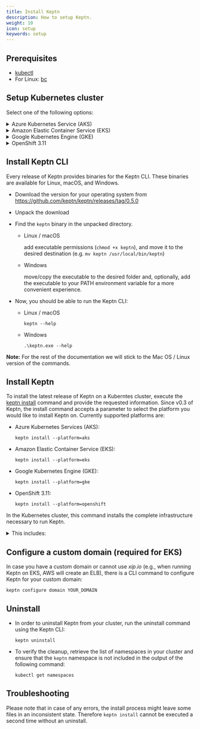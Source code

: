 ```yaml
---
title: Install Keptn
description: How to setup Keptn.
weight: 10
icon: setup
keywords: setup
---
```


## Prerequisites
- [kubectl](https://kubernetes.io/docs/tasks/tools/install-kubectl/)
- For Linux: [bc](https://www.gnu.org/software/bc/manual/html_mono/bc.html)

## Setup Kubernetes cluster

Select one of the following options:

<details><summary>Azure Kubernetes Service (AKS)</summary>
<p>

1. Install local tools
  - [az](https://docs.microsoft.com/en-us/cli/azure/install-azure-cli)

2. Create AKS cluster
  - Master version >= `1.12.x` (tested version: `1.12.8`)
  - One **B4ms** node
 
 </p>
</details>

<details><summary>Amazon Elastic Container Service (EKS)</summary>
<p>

1. Install local tools
  - [AWS CLI](https://docs.aws.amazon.com/cli/latest/userguide/cli-chap-install.html) (version >= 1.16.156)

1. Create EKS cluster on AWS
  - version >= `1.13` (tested version: `1.13`)
  - One `m5.xlarge` node
  - Sample script using [eksctl](https://eksctl.io/introduction/installation/) to create such a cluster

    ```console
    eksctl create cluster --version=1.13 --name=keptn-cluster --node-type=m5.xlarge --nodes=1 --region=eu-west-3
    ```
    In our testing we learned that the default CoreDNS that comes with certain EKS versions has a bug. In order to solve that issue we can use eksctl to update the CoreDNS service like this: 
    ```console
    eksctl utils update-coredns --name=keptn-cluster --region=eu-west-3 --approve
    ```

</p>
</details>

<details><summary>Google Kubernetes Engine (GKE)</summary>
<p>

1. Install local tools
  - [gcloud](https://cloud.google.com/sdk/gcloud/)
  - [python 2.7](https://www.python.org/downloads/release/python-2716/) (required for Ubuntu 19.04)

2. Create GKE cluster
  - Master version >= `1.12.x` (tested version: `1.13.7-gke.24`)
  - One **n1-standard-8** node
  - Image type `ubuntu` or `cos` (if you plan to use Dynatrace monitoring, select `ubuntu` for a more [convenient setup](../../monitoring/dynatrace/))
  - Sample script to create such cluster (adapt the values according to your needs)

    ```console
    // set environment variables
    PROJECT=name_of_gcloud_project
    CLUSTER_NAME=name_of_cluster
    ZONE=us-central1-a
    REGION=us-central1
    GKE_VERSION="1.13.7-gke.24"
    ```

    ```console
    gcloud beta container --project $PROJECT clusters create $CLUSTER_NAME --zone $ZONE --no-enable-basic-auth --cluster-version $GKE_VERSION --machine-type "n1-standard-8" --image-type "UBUNTU" --disk-type "pd-standard" --disk-size "100" --metadata disable-legacy-endpoints=true --scopes "https://www.googleapis.com/auth/devstorage.read_only","https://www.googleapis.com/auth/logging.write","https://www.googleapis.com/auth/monitoring","https://www.googleapis.com/auth/servicecontrol","https://www.googleapis.com/auth/service.management.readonly","https://www.googleapis.com/auth/trace.append" --num-nodes "1" --enable-cloud-logging --enable-cloud-monitoring --no-enable-ip-alias --network "projects/$PROJECT/global/networks/default" --subnetwork "projects/$PROJECT/regions/$REGION/subnetworks/default" --addons HorizontalPodAutoscaling,HttpLoadBalancing --no-enable-autoupgrade
    ```
 </p>
</details>

<!--
<details><summary>Pivotal Container Service (PKS)</summary>
<p>

1. Install local tools
  - [pks CLI - v1.0.4](https://docs.pivotal.io/runtimes/pks/1-4/installing-pks-cli.html)

1. Create PKS cluster on GCP
  - Use the provided instructions for [Enterprise Pivotal Container Service (Enterprise PKS) installation on GCP](https://docs.pivotal.io/runtimes/pks/1-4/gcp-index.html)

  - Create a PKS cluster by using the PKS CLI and executing the following command:

    ```console
    // set environment variables
    CLUSTER_NAME=nameofcluster
    HOST_NAME=hostname
    PLAN=small
    ```

    ```console
    pks create-cluster $CLUSTER_NAME --external-hostname $HOST_NAME --plan $PLAN
    ```

* **Note:** For the Keptn installation, the *Cluster CIDR Range* and *Services CIDR Range* are required. The values for these two properties you find in your PCF OpsManager. 

    * Login to your PCF OpsManager
    * Click on the **Enterprise PKS** tile and go to **Networking**
    * The networking configuration shows the values for the *Kubernetes Pod Network CIDR Range* (Cluster CIDR Range) and *Kubernetes Service Network CIDR Range* (Services CIDR Range).
    {{< popup_image link="./assets/cluster-services-ip.png" caption="Kubernetes Pod and Services Network CIDR Range" width="40%">}}

</p>
</details>
-->

<details><summary>OpenShift 3.11</summary>
<p>

1. Install local tools

  - [oc CLI - v3.11](https://github.com/openshift/origin/releases/tag/v3.11.0)


1. On the OpenShift master node, execute the following steps:

    - Set up the required permissions for your user:

      ```
      oc adm policy --as system:admin add-cluster-role-to-user cluster-admin <OPENSHIFT_USER_NAME>
      ```

    - Set up the required permissions for the installer pod:

      ```
      oc adm policy  add-cluster-role-to-user cluster-admin system:serviceaccount:default:default
      oc adm policy  add-cluster-role-to-user cluster-admin system:serviceaccount:kube-system:default
      ```

    - Enable admission WebHooks on your OpenShift master node:

      ```
      sudo -i
      cp -n /etc/origin/master/master-config.yaml /etc/origin/master/master-config.yaml.backup
      oc ex config patch /etc/origin/master/master-config.yaml --type=merge -p '{
        "admissionConfig": {
          "pluginConfig": {
            "ValidatingAdmissionWebhook": {
              "configuration": {
                "apiVersion": "apiserver.config.k8s.io/v1alpha1",
                "kind": "WebhookAdmission",
                "kubeConfigFile": "/dev/null"
              }
            },
            "MutatingAdmissionWebhook": {
              "configuration": {
                "apiVersion": "apiserver.config.k8s.io/v1alpha1",
                "kind": "WebhookAdmission",
                "kubeConfigFile": "/dev/null"
              }
            }
          }
        }
      }' >/etc/origin/master/master-config.yaml.patched
      if [ $? == 0 ]; then
        mv -f /etc/origin/master/master-config.yaml.patched /etc/origin/master/master-config.yaml
        /usr/local/bin/master-restart api && /usr/local/bin/master-restart controllers
      else
        exit
      fi
      ```

</p>
</details>

## Install Keptn CLI
Every release of Keptn provides binaries for the Keptn CLI. These binaries are available for Linux, macOS, and Windows.

- Download the version for your operating system from https://github.com/keptn/keptn/releases/tag/0.5.0
- Unpack the download
- Find the `keptn` binary in the unpacked directory.
  - Linux / macOS
    
    add executable permissions (``chmod +x keptn``), and move it to the desired destination (e.g. `mv keptn /usr/local/bin/keptn`)

  - Windows

    move/copy the executable to the desired folder and, optionally, add the executable to your PATH environment variable for a more convenient experience.

- Now, you should be able to run the Keptn CLI: 
    - Linux / macOS
      ```console
      keptn --help
      ```
    
    - Windows
      ```console
      .\keptn.exe --help
      ```

**Note:** For the rest of the documentation we will stick to the Mac OS / Linux version of the commands.

## Install Keptn

To install the latest release of Keptn on a Kuberntes cluster, execute the [keptn install](../../reference/cli/#keptn-install) command and provide the requested information. Since v0.3 of Keptn, the install command accepts a parameter to select the platform you would like to install Keptn on. Currently supported platforms are: 

- Azure Kubernetes Services (AKS):

    ```console
    keptn install --platform=aks
    ```
  
- Amazon Elastic Container Service (EKS):

    ```console
    keptn install --platform=eks
    ```

- Google Kubernetes Engine (GKE):

    ```console
    keptn install --platform=gke
    ```

- OpenShift 3.11:

    ```console
    keptn install --platform=openshift
    ```

In the Kubernetes cluster, this command installs the complete infrastructure necessary to run Keptn. 
    <details><summary>This includes:</summary>
        <ul>
        <li>Istio</li>
        <li>mongoDb database for the Keptn's log</li>
        <li>NATS cluster</li>
        <li>The Keptn core services:</li>
            <ul>
                <li>api</li>
                <li>bridge</li>
                <li>configuration-service</li>
                <li>distributors</li>
                <li>event-broker</li>
                <li>gatekeeper-service</li>
                <li>helm-service</li>
                <li>jmeter-service</li>
                <li>mongodb-datastore</li>
                <li>pitometer-service</li>
                <li>remediation-service</li>
                <li>shipyard-service</li>
                <li>wait-service</li>
            </ul>
        <li>The services are required to deploy artifacts and to demonstrate the self-healing use cases:</li>
            <ul>
                <li>prometheus-service</li>
                <li>servicenow-service</li>
                <li>openshift-route-service (OpenShift only)</li>
            </ul>
        </ul>
    </details>
    

## Configure a custom domain (required for EKS)

In case you have a custom domain or cannot use *xip.io* (e.g., when running Keptn on EKS, AWS will create an ELB), there is a 
CLI command to configure Keptn for your custom domain:

```console
keptn configure domain YOUR_DOMAIN
```

## Uninstall

- In order to uninstall Keptn from your cluster, run the uninstall command using the Keptn CLI:

    ``` console
    keptn uninstall
    ``` 

- To verify the cleanup, retrieve the list of namespaces in your cluster and ensure that the `keptn` namespace is not included in the output of the following command:

    ```console
    kubectl get namespaces
    ```

## Troubleshooting

Please note that in case of any errors, the install process might leave some files in an inconsistent state. Therefore `keptn install` cannot be executed a second time without an uninstall.
